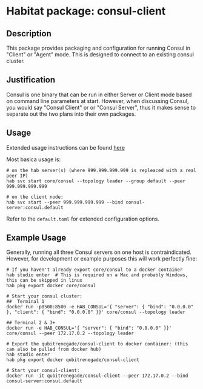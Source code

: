 # Habitat package: consul-client

## Description

This package provides packaging and configuration for running Consul in "Client" or "Agent" mode.  This is designed to connect to an existing consul cluster.

## Justification

Consul is one binary that can be run in either Server or Client mode based on command line parameters at start.  However, when discussing Consul, you would say "Consul Client" or or "Consul Server", thus it makes sense to separate out the two plans into their own packages.

## Usage

Extended usage instructions can be found [here](https://qubitrenegade.com/habitat/consul/docker/2018/06/06/Habitat-and-Consul-client-mode.html)

Most basica usage is:

```
# on the hab server(s) (where 999.999.999.999 is repleaced with a real peer IP)
hab svc start core/consul --topology leader --group default --peer 999.999.999.999

# on the client node:
hab svc start --peer 999.999.999.999 --bind consul-server:consul.default
```

Refer to the `default.toml` for extended configuration options.

## Example Usage

Generally, running all three Consul servers on one host is contraindicated.  However, for development or example purposes this will work perfectly fine:

```
# If you haven't already export core/consul to a docker container
hab studio enter  # This is required on a Mac and probably Windows, this can be skipped in linux
hab pkg export docker core/consul

# Start your consul cluster:
##  Terminal 1
docker run -p8500:8500 -e HAB_CONSUL='{ "server": { "bind": "0.0.0.0" }, "client": { "bind": "0.0.0.0" }}' core/consul --topology leader

## Terminal 2 & 3+
docker run -e HAB_CONSUL='{ "server": { "bind": "0.0.0.0" }}' core/consul --peer 172.17.0.2 --topology leader

# Export the qubitrenegade/consul-client to docker container: (this can also be pulled from docker hub)
hab studio enter
hab pkg export docker qubitrenegade/consul-client

# Start your consul-client:
docker run -it qubitrenegade/consul-client --peer 172.17.0.2 --bind consul-server:consul.default
```
